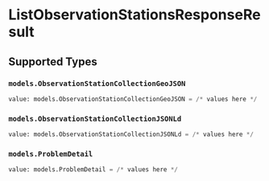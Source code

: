 # ListObservationStationsResponseResult


## Supported Types

### `models.ObservationStationCollectionGeoJSON`

```python
value: models.ObservationStationCollectionGeoJSON = /* values here */
```

### `models.ObservationStationCollectionJSONLd`

```python
value: models.ObservationStationCollectionJSONLd = /* values here */
```

### `models.ProblemDetail`

```python
value: models.ProblemDetail = /* values here */
```

